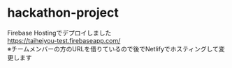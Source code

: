 # hackathon-project

Firebase Hostingでデプロイしました \
https://taiheiyou-test.firebaseapp.com/ \
※チームメンバーの方のURLを借りているので後でNetlifyでホスティングして変更します
